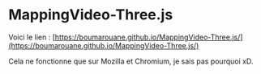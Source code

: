 # MappingVideo-Three.js

Voici le lien : [https://boumarouane.github.io/MappingVideo-Three.js/](https://boumarouane.github.io/MappingVideo-Three.js/)

Cela ne fonctionne que sur Mozilla et Chromium, je sais pas pourquoi xD.